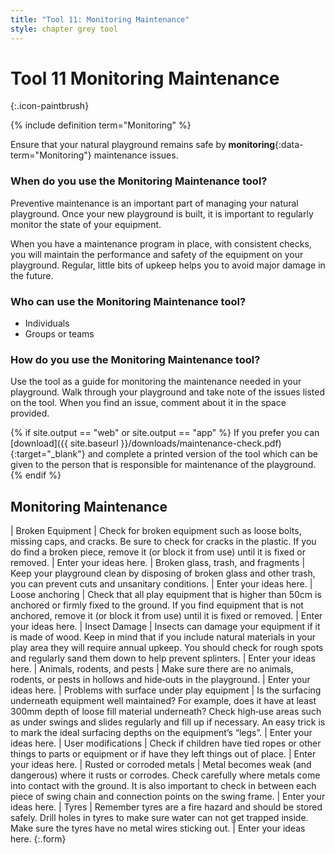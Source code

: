 ```yaml
---
title: "Tool 11: Monitoring Maintenance"
style: chapter grey tool
---
```


# **Tool 11** Monitoring Maintenance
{:.icon-paintbrush}

{% include definition term="Monitoring" %}

Ensure that your natural playground remains safe by **monitoring**{:data-term="Monitoring"} maintenance issues.

### When do you use the Monitoring Maintenance tool?

Preventive maintenance is an important part of managing your natural playground. Once your new playground is built, it is important to regularly monitor the state of your equipment.

When you have a maintenance program in place, with consistent checks, you will maintain the performance and safety of the equipment on your playground. Regular, little bits of upkeep helps you to avoid major damage in the future.

### Who can use the Monitoring Maintenance tool?

-   Individuals
-   Groups or teams

### How do you use the Monitoring Maintenance tool?

Use the tool as a guide for monitoring the maintenance needed in your playground. Walk through your playground and take note of the issues listed on the tool. When you find an issue, comment about it in the space provided.

{% if site.output == "web" or site.output == "app" %}
If you prefer you can [download]({{ site.baseurl }}/downloads/maintenance-check.pdf){:target="_blank"} and complete a printed version of the tool which can be given to the person that is responsible for maintenance of the playground.
{% endif %}

## Monitoring Maintenance

| Broken Equipment | Check for broken equipment such as loose bolts, missing caps, and cracks. Be sure to check for cracks in the plastic. If you do find a broken piece, remove it (or block it from use) until it is fixed or removed. | Enter your ideas here.
| Broken glass, trash, and fragments | Keep your playground clean by disposing of broken glass and other trash, you can prevent cuts and unsanitary conditions. | Enter your ideas here.
| Loose anchoring | Check that all play equipment that is higher than 50cm is anchored or firmly fixed to the ground. If you find equipment that is not anchored, remove it (or block it from use) until it is fixed or removed. | Enter your ideas here.
| Insect Damage | Insects can damage your equipment if it is made of wood. Keep in mind that if you include natural materials in your play area they will require annual upkeep. You should check for rough spots and regularly sand them down to help prevent splinters. | Enter your ideas here.
| Animals, rodents, and pests | Make sure there are no animals, rodents, or pests in hollows and hide‐outs in the playground. | Enter your ideas here.
| Problems with surface under play equipment | Is the surfacing underneath equipment well maintained? For example, does it have at least 300mm depth of loose fill material underneath? Check high‐use areas such as under swings and slides regularly and fill up if necessary. An easy trick is to mark the ideal surfacing depths on the equipment’s “legs”. | Enter your ideas here.
| User modifications | Check if children have tied ropes or other things to parts or equipment or if have they left things out of place. | Enter your ideas here.
| Rusted or corroded metals | Metal becomes weak (and dangerous) where it rusts or corrodes. Check carefully where metals come into contact with the ground. It is also important to check in between each piece of swing chain and connection points on the swing frame. | Enter your ideas here.
| Tyres | Remember tyres are a fire hazard and should be stored safely. Drill holes in tyres to make sure water can not get trapped inside. Make sure the tyres have no metal wires sticking out. | Enter your ideas here.
{:.form}
